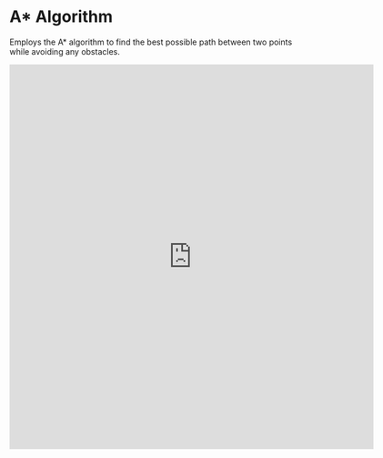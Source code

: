 # A* Algorithm
Employs the A* algorithm to find the best possible path between two points while avoiding any obstacles.

<iframe src='https://gfycat.com/ifr/DirectHeartyIvorygull' frameborder='0' scrolling='no' allowfullscreen width='640' height='676'></iframe>
